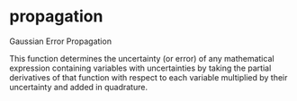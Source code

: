 # propagation
Gaussian Error Propagation

This function determines the uncertainty (or error) of any mathematical expression containing variables with uncertainties by taking the partial derivatives of that function with respect to each variable multiplied by their uncertainty and added in quadrature.
